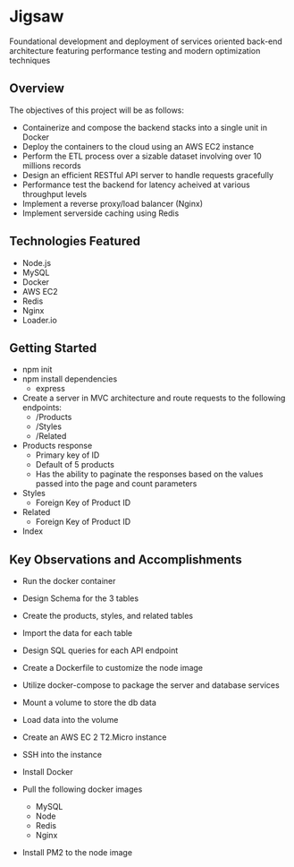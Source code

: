 # Jigsaw
Foundational development and deployment of services oriented back-end architecture featuring performance testing and modern optimization techniques

## Overview

The objectives of this project will be as follows:

- Containerize and compose the backend stacks into a single unit in Docker
- Deploy the containers to the cloud using an AWS EC2 instance
- Perform the ETL process over a sizable dataset involving over 10 millions records
- Design an efficient RESTful API server to handle requests gracefully
- Performance test the backend for latency acheived at various throughput levels
- Implement a reverse proxy/load balancer (Nginx)
- Implement serverside caching using Redis

## Technologies Featured
- Node.js
- MySQL
- Docker
- AWS EC2 
- Redis
- Nginx
- Loader.io

## Getting Started

- npm init
- npm install dependencies
  - express
- Create a server in MVC architecture and route requests to the following endpoints:
  - /Products
  - /Styles
  - /Related
- Products response
  - Primary key of ID
  - Default of 5 products
  - Has the ability to paginate the responses based on the values passed into the page and count parameters
- Styles
  - Foreign Key of Product ID
- Related
  - Foreign Key of Product ID
- Index

## Key Observations and Accomplishments

- Run the docker container
- Design Schema for the 3 tables
- Create the products, styles, and related tables
- Import the data for each table
- Design SQL queries for each API endpoint

- Create a Dockerfile to customize the node image
- Utilize docker-compose to package the server and database services
- Mount a volume to store the db data
- Load data into the volume

- Create an AWS EC 2 T2.Micro instance
- SSH into the instance
- Install Docker
- Pull the following docker images
  - MySQL
  - Node
  - Redis
  - Nginx
- Install PM2 to the node image

